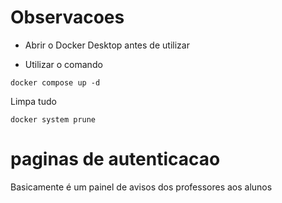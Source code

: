 # Observacoes
- Abrir o Docker Desktop antes de utilizar

- Utilizar o comando

```
docker compose up -d
```

Limpa tudo
```
docker system prune
```

# paginas de autenticacao

Basicamente é um painel de avisos dos professores aos alunos



